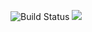  ![Build Status](https://daniilshat.ru/) ![](https://github.com/Shohmasud/places_remember/actions/workflows/python-publish.yml)

